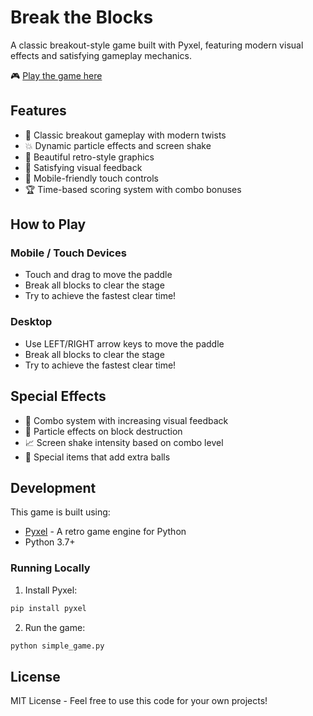 # Break the Blocks

A classic breakout-style game built with Pyxel, featuring modern visual effects and satisfying gameplay mechanics.

🎮 [Play the game here](https://[your-github-username].github.io/pyxel-breakout/)

## Features

- 🎯 Classic breakout gameplay with modern twists
- 💥 Dynamic particle effects and screen shake
- 🎨 Beautiful retro-style graphics
- 🎵 Satisfying visual feedback
- 📱 Mobile-friendly touch controls
- 🏆 Time-based scoring system with combo bonuses

## How to Play

### Mobile / Touch Devices
- Touch and drag to move the paddle
- Break all blocks to clear the stage
- Try to achieve the fastest clear time!

### Desktop
- Use LEFT/RIGHT arrow keys to move the paddle
- Break all blocks to clear the stage
- Try to achieve the fastest clear time!

## Special Effects

- 💫 Combo system with increasing visual feedback
- 🌟 Particle effects on block destruction
- 📈 Screen shake intensity based on combo level
- 🎁 Special items that add extra balls

## Development

This game is built using:
- [Pyxel](https://github.com/kitao/pyxel) - A retro game engine for Python
- Python 3.7+

### Running Locally

1. Install Pyxel:
```bash
pip install pyxel
```

2. Run the game:
```bash
python simple_game.py
```

## License

MIT License - Feel free to use this code for your own projects! 